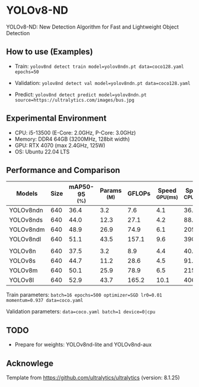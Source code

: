 # YOLOv8-ND
YOLOv8-ND: New Detection Algorithm for Fast and Lightweight Object Detection

## How to use (Examples)
* Train: `yolov8nd detect train model=yolov8ndn.pt data=coco128.yaml epochs=50`

* Validation: `yolov8nd detect val model=yolov8ndn.pt data=coco128.yaml`

* Predict: `yolov8nd detect predict model=yolov8ndn.pt source=https://ultralytics.com/images/bus.jpg`

## Experimental Environment
* CPU: i5-13500 (E-Core: 2.0GHz, P-Core: 3.0GHz)
* Memory: DDR4 64GB (3200MHz, 128bit width)
* GPU: RTX 4070 (max 2.4GHz, 125W)
* OS: Ubuntu 22.04 LTS

## Performance and Comparison

| Models            | Size  | mAP50-95<br><sup>(%)  | Params<br><sup>(M)| GFLOPs    | Speed<br><sup>GPU(ms) | Speed<br><sup>CPU(ms) |
|-------------------|-------|-----------------------|-------------------|-----------|-----------------------|-----------------------|
| YOLOv8ndn         | 640   | 36.4                  | 3.2               | 7.6       | 4.1                   | 36.9                  |
| YOLOv8nds         | 640   | 44.0                  | 12.3              | 27.1      | 4.2                   | 88.2                  |
| YOLOv8ndm         | 640   | 48.9                  | 26.9              | 74.9      | 6.1                   | 205.5                 |
| YOLOv8ndl         | 640   | 51.1                  | 43.5              | 157.1     | 9.6                   | 390.5                 |
|                   |       |                       |                   |           |                       |                       |
| YOLOv8n           | 640   | 37.5                  | 3.2               | 8.9       | 4.4                   | 40.9                  |
| YOLOv8s           | 640   | 44.7                  | 11.2              | 28.6      | 4.5                   | 91.5                  |
| YOLOv8m           | 640   | 50.1                  | 25.9              | 78.9      | 6.5                   | 215.1                 |
| YOLOv8l           | 640   | 52.9                  | 43.7              | 165.2     | 10.1                  | 406.5                 |

Train parameters: `batch=16 epochs=500 optimizer=SGD lr0=0.01 momentum=0.937 data=coco.yaml`

Validation parameters: `data=coco.yaml batch=1 device=0|cpu`


## TODO
* Prepare for weights: YOLOv8nd-lite and YOLOv8nd-aux

## Acknowlege

Template from https://github.com/ultralytics/ultralytics (version: 8.1.25)
